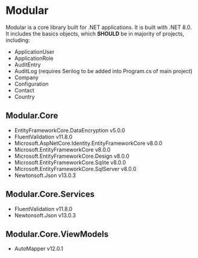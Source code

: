 # Modular
Modular is a core library built for .NET applications. It is built with .NET 8.0. It includes the basics objects, which **SHOULD** be in majority of projects, including:
- ApplicationUser
- ApplicationRole
- AuditEntry
- AuditLog (requires Serilog to be added into Program.cs of main project)
- Company
- Configuration
- Contact
- Country

## Modular.Core
- EntityFrameworkCore.DataEncryption v5.0.0
- FluentValidation v11.8.0
- Microsoft.AspNetCore.Identity.EntityFrameworkCore v8.0.0
- Microsoft.EntityFrameworkCore v8.0.0
- Microsoft.EntityFrameworkCore.Design v8.0.0
- Microsoft.EntityFrameworkCore.Sqlite v8.0.0
- Microsoft.EntityFrameworkCore.SqlServer v8.0.0
- Newtonsoft.Json v13.0.3

## Modular.Core.Services
- FluentValidation v11.8.0
- Newtonsoft.Json v13.0.3

## Modular.Core.ViewModels
- AutoMapper v12.0.1
